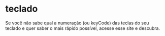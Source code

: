 # teclado
Se você não sabe qual a numeração (ou keyCode) das teclas do seu teclado e quer saber o mais rápido possível, acesse esse site e descubra.
